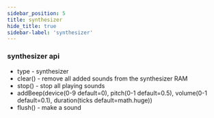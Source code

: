 ```yaml
---
sidebar_position: 5
title: synthesizer
hide_title: true
sidebar-label: 'synthesizer'
---
```


### synthesizer api
* type - synthesizer
* clear() - remove all added sounds from the synthesizer RAM
* stop() - stop all playing sounds
* addBeep(device(0-9 default=0), pitch(0-1 default=0.5), volume(0-1 default=0.1), duration(ticks default=math.huge))
* flush() - make a sound